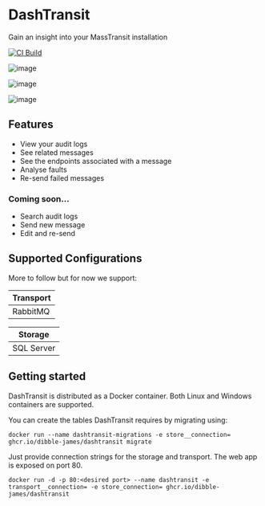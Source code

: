 # DashTransit

Gain an insight into your MassTransit installation

[![CI Build](https://github.com/dibble-james/dashtransit/actions/workflows/ci.yml/badge.svg?branch=trunk)](https://github.com/dibble-james/dashtransit/actions/workflows/ci.yml)

![image](https://user-images.githubusercontent.com/11923585/149025625-29cadb55-cade-4b02-89cc-3095e605f93d.png)

![image](https://user-images.githubusercontent.com/11923585/149025720-f2c847ca-520a-41ac-b270-7f7a9a0095c1.png)

![image](https://user-images.githubusercontent.com/11923585/149025825-11539fe3-1a9b-45ad-ac0c-d5478e12d3e9.png)

## Features

- View your audit logs
- See related messages
- See the endpoints associated with a message
- Analyse faults
- Re-send failed messages

### Coming soon...

- Search audit logs
- Send new message
- Edit and re-send

## Supported Configurations

More to follow but for now we support:

| Transport |
| --------- |
| RabbitMQ  |

| Storage    |
| ---------- |
| SQL Server |

## Getting started

DashTransit is distributed as a Docker container. Both Linux and Windows containers are supported.

You can create the tables DashTransit requires by migrating using:

```
docker run --name dashtransit-migrations -e store__connection= ghcr.io/dibble-james/dashtransit migrate
```

Just provide connection strings for the storage and transport. The web app is exposed on port 80.

```
docker run -d -p 80:<desired port> --name dashtransit -e transport__connection= -e store_connection= ghcr.io/dibble-james/dashtransit
```
